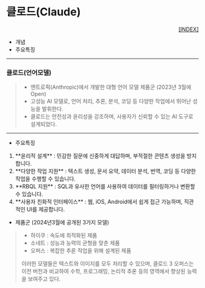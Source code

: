 # 클로드(Claude)
<div style="text-align: right"> 
    <a href="./README.md">[INDEX]</a>
</div>

- 개념
- 주요특징

---
### 클로드(언어모델)
> - 앤트로픽(Anthropic)에서 개발한 대형 언어 모델 제품군 (2023년 3월에 Open)
> - 고성능 AI 모델로, 언어 처리, 추론, 분석, 코딩 등 다양한 작업에서 뛰어난 성능을 발휘한다.
> - 클로드는 안전성과 윤리성을 강조하며, 사용자가 신뢰할 수 있는 AI 도구로 설계되었다. 

---
- 주요특징
<ol>
    <li> **윤리적 설계** : 민감한 질문에 신중하게 대답하며, 부적절한 콘텐츠 생성을 방지합니다.
    <li> **다양한 작업 지원** : 텍스트 생성, 문서 요약, 데이터 분석, 번역, 코딩 등 다양한 작업을 수행할 수 있습니다.
    <li> **RBQL 지원** : SQL과 유사한 언어를 사용하여 데이터를 필터링하거나 변환할 수 있습니다.
    <li> **사용자 친화적 인터페이스** : 웹, iOS, Android에서 쉽게 접근 가능하며, 직관적인 UI를 제공합니다.
</ol>

- 제품군 (2024년3월에 공개된 3가지 모델)
> - 하이쿠 : 속도에 최적화된 제품
> - 소네트 : 성능과 능력의 균형을 맞춘 제품
> - 오퍼스 : 복잡한 추론 작업을 위해 설계된 제품
> 
> 이러한 모델들은 텍스트와 이미지를 모두 처리할 수 있으며, 클로드 3 오퍼스는 이전 버전과 비교하여 수학, 프로그래밍, 논리적 추론 등의 영역에서 향상된 능력을 보여주고 있다.

